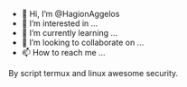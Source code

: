 - 👋 Hi, I’m @HagionAggelos
- 👀 I’m interested in ...
- 🌱 I’m currently learning ...
- 💞️ I’m looking to collaborate on ...
- 📫 How to reach me ...

<!---
HagionAggelos/HagionAggelos is a ✨ special ✨ repository because its `README.md` (this file) appears on your GitHub profile.
You can click the Preview link to take a look at your changes.
--->

By script termux and linux awesome security.
